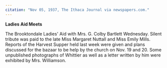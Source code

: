 ```yaml
---
citation: "Nov 05, 1937, The Ithaca Journal via newspapers.com."
---
```

**Ladies Aid Meets**

The Brooktondale Ladies' Aid with Mrs. G. Colby Bartlett Wednesday. Silent tribute was paid to the late Miss Margaret Nuttall and Miss Emily Mills. Reports of the Harvest Supper held last week were given and plans discussed for the bazaar to be help by the church on Nov. 19 and 20. Some unpublished photographs of Whittier as well as a letter written by him were exhibited by Mrs. Williamson.